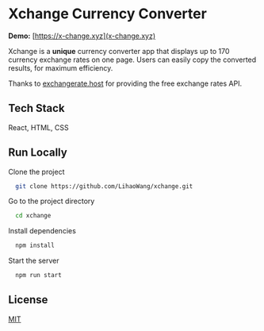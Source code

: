 
# Xchange Currency Converter

**Demo:** [https://x-change.xyz](x-change.xyz)

Xchange is a **unique** currency converter app that displays up to 170 currency exchange rates on one page. Users can easily copy the converted results, for maximum efficiency.

Thanks to [exchangerate.host](https://exchangerate.host/) for providing the free exchange rates API.
## Tech Stack

React, HTML, CSS

  
## Run Locally

Clone the project

```bash
  git clone https://github.com/LihaoWang/xchange.git
```

Go to the project directory

```bash
  cd xchange
```

Install dependencies

```bash
  npm install
```

Start the server

```bash
  npm run start
```

  
## License

[MIT](https://choosealicense.com/licenses/mit/)

  